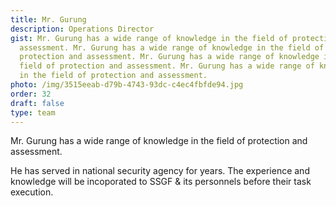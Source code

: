 ```yaml
---
title: Mr. Gurung
description: Operations Director
gist: Mr. Gurung has a wide range of knowledge in the field of protection and
  assessment. Mr. Gurung has a wide range of knowledge in the field of
  protection and assessment. Mr. Gurung has a wide range of knowledge in the
  field of protection and assessment. Mr. Gurung has a wide range of knowledge
  in the field of protection and assessment.
photo: /img/3515eeab-d79b-4743-93dc-c4ec4fbfde94.jpg
order: 32
draft: false
type: team
---
```

Mr. Gurung has a wide range of knowledge in the field of protection and assessment.

He has served in national security agency for years. The experience and knowledge will be incoporated to SSGF & its personnels before their task execution.